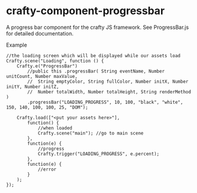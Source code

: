 crafty-component-progressbar
============================

A progress bar component for the crafty JS framework. See ProgressBar.js for detailed documentation.

Example

	//the loading screen which will be displayed while our assets load
	Crafty.scene("Loading", function () {
		Crafty.e("ProgressBar")
			//public this .progressBar( String eventName, Number unitCount, Number maxValue, 
			//	String emptyColor, String fullColor, Number initX, Number initY, Number initZ, 
			//	Number totalWidth, Number totalHeight, String renderMethod )
			.progressBar("LOADING_PROGRESS", 10, 100, "black", "white", 150, 140, 100, 100, 25, "DOM");
		
		Crafty.load(["<put your assets here>"],
			function() {
				//when loaded
				Crafty.scene("main"); //go to main scene
			},
			function(e) {
				//progress
				Crafty.trigger("LOADING_PROGRESS", e.percent);
			},
			function(e) {
				//error
			}
		);
	});
